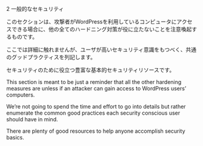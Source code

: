 2 一般的なセキュリティ

 このセクションは、攻撃者がWordPressを利用しているコンピュータにアクセスできる場合に、他の全てのハードニング対策が役に立たないことを注意喚起するものです。
 
 ここでは詳細に触れませんが、ユーザが高いセキュリティ意識をもつべく、共通のグッドプラクティスを列記します。
 
 セキュリティのために役立つ豊富な基本的セキュリティリソースです。

This section is meant to be just a reminder that all the other hardening measures are unless if an attacker can gain access to WordPress users’ computers. 

We’re not going to spend the time and effort to go into details but rather enumerate the common good practices each security conscious user should have in mind. 

There are plenty of good resources to help anyone accomplish security basics.
